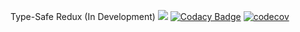 Type-Safe Redux (In Development)
![](https://github.com/rusith/ts-redux/workflows/Test/badge.svg)
[![Codacy Badge](https://api.codacy.com/project/badge/Grade/1ea96df1aef74cb99d07e2ae7e957057)](https://www.codacy.com/manual/rusith/ts-redux?utm_source=github.com&amp;utm_medium=referral&amp;utm_content=rusith/ts-redux&amp;utm_campaign=Badge_Grade)
[![codecov](https://codecov.io/gh/rusith/ts-redux/branch/master/graph/badge.svg)](https://codecov.io/gh/rusith/ts-redux)

